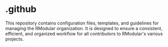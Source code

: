 # .github
This repository contains configuration files, templates, and guidelines for managing the RModular organization. It is designed to ensure a consistent, efficient, and organized workflow for all contributors to RModular's various projects.
